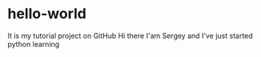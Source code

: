 # hello-world
It is my tutorial project on GitHub
Hi there I'am Sergey and I've just started python learning
